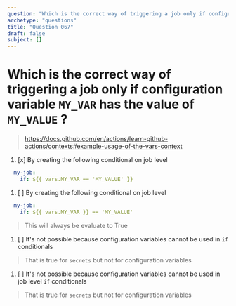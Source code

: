```yaml
---
question: "Which is the correct way of triggering a job only if configuration variable `MY_VAR` has the value of `MY_VALUE`?"
archetype: "questions"
title: "Question 067"
draft: false
subject: []
---
```


# Which is the correct way of triggering a job only if configuration variable `MY_VAR` has the value of `MY_VALUE` ? 
> https://docs.github.com/en/actions/learn-github-actions/contexts#example-usage-of-the-vars-context
1. [x] By creating the following conditional on job level
```yaml
  my-job:
    if: ${{ vars.MY_VAR == 'MY_VALUE' }}
```
1. [ ] By creating the following conditional on job level
```yaml
  my-job:
    if: ${{ vars.MY_VAR }} == 'MY_VALUE'
```
> This will always be evaluate to True
1. [ ] It's not possible because configuration variables cannot be used in `if` conditionals
> That is true for `secrets` but not for configuration variables
1. [ ] It's not possible because configuration variables cannot be used in job level `if` conditionals
> That is true for `secrets` but not for configuration variables
